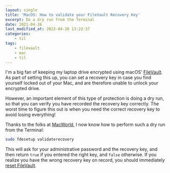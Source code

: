 ```yaml
---
layout: single
title: 'MacOS: How to validate your FileVault Recovery Key'
excerpt: Do a dry run from the Terminal
date: 2021-04-26
last_modified_at: 2023-04-26 13:22:37
categories:
    - til
tags:
    - filevault
    - mac
    - til
---
```


I'm a big fan of keeping my laptop drive encrypted using macOS' [FileVault](https://support.apple.com/en-us/HT204837).
As part of setting this up, you can set a recovery key in case you find yourself locked out of your Mac,
and are therefore unable to unlock your encrypted drive.

However, an important element of this type of protection is doing a dry run,
so that you can verify you have recorded the recovery key correctly.
The worst time to figure this out is when you need the correct recovery key to avoid losing everything!

Thanks to the folks at
[MacWorld](https://www.macworld.com/article/340731/is-your-macos-filevault-recovery-key-current-heres-how-to-check.html),
I now know how to perform such a dry run from the Terminal:

```bash
sudo fdesetup validaterecovery
```

This will ask for your administrative password and the recovery key,
and then return `true` if you entered the right key, and `false` otherwise.
If you realize you have the wrong recovery key on record,
you should immediately
[reset FileVault](https://www.macworld.com/article/3512016/how-to-cope-with-a-filevault-recovery-key-disappearing-while-you-write-it-down.html).
